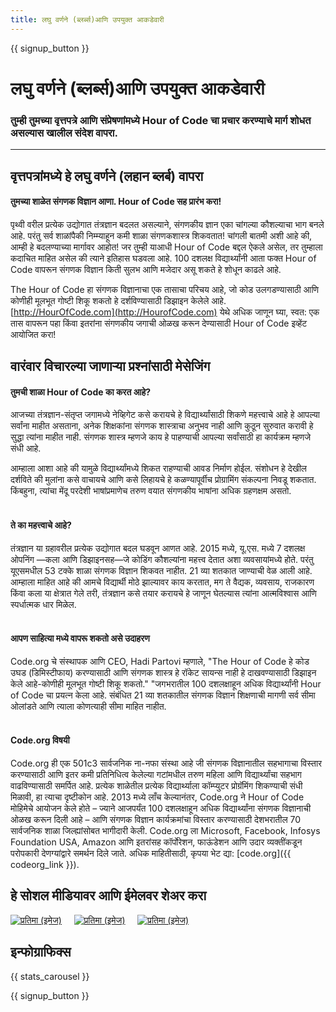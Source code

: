 ```yaml
---
title: लघु वर्णने (ब्लर्ब्स)आणि उपयुक्त आकडेवारी
---
```


<a id="blurb"></a>

{{ signup_button }}

# लघु वर्णने (ब्लर्ब्स)आणि उपयुक्त आकडेवारी

### तुम्‍ही तुमच्‍या वृत्तपत्रे आणि संप्रेषणांमध्‍ये Hour of Code चा प्रचार करण्‍याचे मार्ग शोधत असल्‍यास खालील संदेश वापरा.

* * *

## वृत्तपत्रांमध्ये हे लघु वर्णने (लहान ब्लर्ब) वापरा

#### तुमच्या शाळेत संगणक विज्ञान आणा. Hour of Code सह प्रारंभ करा!

पृथ्वी वरील प्रत्येक उद्योगात तंत्रज्ञान बदलत असल्याने, संगणकीय ज्ञान एका चांगल्या कौशल्याचा भाग बनले आहे. परंतु सर्व शाळांपैकी निम्म्याहून कमी शाळा संगणकशास्त्र शिकवतात! चांगली बातमी अशी आहे की, आम्ही हे बदलण्याच्या मार्गावर आहोत! जर तुम्ही याआधी Hour of Code बद्दल ऐकले असेल, तर तुम्हाला कदाचित माहित असेल की त्याने इतिहास घडवला आहे. 100 दशलक्ष विद्यार्थ्यांनी आता फक्त Hour of Code वापरून संगणक विज्ञान किती सुलभ आणि मजेदार असू शकते हे शोधून काढले आहे.

The Hour of Code हा संगणक विज्ञानाचा एक तासाचा परिचय आहे, जो कोड उलगडण्यासाठी आणि कोणीही मूलभूत गोष्टी शिकू शकतो हे दर्शविण्यासाठी डिझाइन केलेले आहे. [http://HourOfCode.com](http://HourofCode.com) येथे अधिक जाणून घ्या, स्वत: एक तास वापरून पहा किंवा इतरांना संगणकीय जगाची ओळख करून देण्यासाठी Hour of Code इव्हेंट आयोजित करा!

## वारंवार विचारल्या जाणार्‍या प्रश्नांसाठी मेसेजिंग

#### तुमची शाळा Hour of Code का करत आहे?

आजच्या तंत्रज्ञान-संतृप्त जगामध्ये नेव्हिगेट कसे करायचे हे विद्यार्थ्यांसाठी शिकणे महत्त्वाचे आहे हे आपल्या सर्वांना माहीत असताना, अनेक शिक्षकांना संगणक शास्त्राचा अनुभव नाही आणि कुठून सुरुवात करावी हे सुद्धा त्यांना माहीत नाही. संगणक शास्त्र म्हणजे काय हे पाहण्याची आपल्या सर्वांसाठी हा कार्यक्रम म्हणजे संधी आहे.

आम्हाला आशा आहे की यामुळे विद्यार्थ्यांमध्ये शिकत राहण्याची आवड निर्माण होईल. संशोधन हे देखील दर्शविते की मुलांना कसे वाचायचे आणि कसे लिहायचे हे कळण्यापूर्वीच प्रोग्रामिंग संकल्पना निवडू शकतात. किंबहुना, त्यांचा मेंदू परदेशी भाषांप्रमाणेच तरुण वयात संगणकीय भाषांना अधिक ग्रहणक्षम असतो. <br /> <br />

#### ते का महत्त्वाचे आहे?

तंत्रज्ञान या ग्रहावरील प्रत्येक उद्योगात बदल घडवून आणत आहे. 2015 मध्ये, यू.एस. मध्ये 7 दशलक्ष ओपनिंग —कला आणि डिझाइनसह—जे कोडिंग कौशल्यांना महत्त्व देतात अशा व्यवसायांमध्ये होते. परंतु यूएसमधील 53 टक्के शाळा संगणक विज्ञान शिकवत नाहीत. 21 व्या शतकात जाण्याची वेळ आली आहे. आम्हाला माहित आहे की आमचे विद्यार्थी मोठे झाल्यावर काय करतात, मग ते वैद्यक, व्यवसाय, राजकारण किंवा कला या क्षेत्रात गेले तरी, तंत्रज्ञान कसे तयार करायचे हे जाणून घेतल्यास त्यांना आत्मविश्वास आणि स्पर्धात्मक धार मिळेल. <br /> <br />

#### आपण साहित्या मध्ये वापरू शकतो असे उदाहरण 

Code.org चे संस्थापक आणि CEO, Hadi Partovi म्हणाले, "The Hour of Code हे कोड उघड (डिमिस्टीफाय) करण्यासाठी आणि संगणक शास्त्र हे रॉकेट सायन्स नाही हे दाखवण्यासाठी डिझाइन केले आहे-कोणीही मूलभूत गोष्टी शिकू शकतो." "जगभरातील 100 दशलक्षाहून अधिक विद्यार्थ्यांनी Hour of Code चा प्रयत्न केला आहे. संबंधित 21 व्या शतकातील संगणक विज्ञान शिक्षणाची मागणी सर्व सीमा ओलांडते आणि त्याला कोणत्याही सीमा माहित नाहीत. <br /> <br />

#### Code.org विषयी

Code.org ही एक 501c3 सार्वजनिक ना-नफा संस्था आहे जी संगणक विज्ञानातील सहभागाचा विस्तार करण्यासाठी आणि इतर कमी प्रतिनिधित्व केलेल्या गटांमधील तरुण महिला आणि विद्यार्थ्यांचा सहभाग वाढविण्यासाठी समर्पित आहे. प्रत्येक शाळेतील प्रत्येक विद्यार्थ्याला कॉम्प्युटर प्रोग्रॅमिंग शिकण्याची संधी मिळावी, हा त्याचा दृष्टीकोन आहे. 2013 मध्ये लाँच केल्यानंतर, Code.org ने Hour of Code मोहिमेचे आयोजन केले होते – ज्याने आजपर्यंत 100 दशलक्षाहून अधिक विद्यार्थ्यांना संगणक विज्ञानाची ओळख करून दिली आहे – आणि संगणक विज्ञान कार्यक्रमांचा विस्तार करण्यासाठी देशभरातील 70 सार्वजनिक शाळा जिल्ह्यांसोबत भागीदारी केली. Code.org ला Microsoft, Facebook, Infosys Foundation USA, Amazon आणि इतरांसह कॉर्पोरेशन, फाऊंडेशन आणि उदार व्यक्तींकडून परोपकारी देणग्यांद्वारे समर्थन दिले जाते. अधिक माहितीसाठी, कृपया भेट द्या: [code.org]({{ codeorg_link }}).

## हे सोशल मीडियावर आणि ईमेलवर शेअर करा

[![प्रतिमा (इमेज)](/images/social-media/fit-250/social-1.png)](/images/social-media/social-1.png)&nbsp;&nbsp;&nbsp;&nbsp; [![प्रतिमा (इमेज)](/images/social-media/fit-250/social-2.png)](/images/social-media/social-2.png)&nbsp;&nbsp;&nbsp;&nbsp; [![प्रतिमा (इमेज)](/images/social-media/fit-250/social-3.png)](/images/social-media/social-3.png)&nbsp;&nbsp;&nbsp;&nbsp;

<a id="infographics"></a>

## इन्फोग्राफिक्स

{{ stats_carousel }}

{{ signup_button }}
